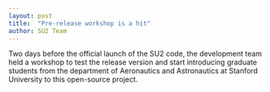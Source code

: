 ```yaml
---
layout: post
title:  "Pre-release workshop is a hit"
author: SU2 Team
---
```


Two days before the official launch of the SU2 code, the 
development team held a workshop to test the release 
version and start introducing graduate students from 
the department of Aeronautics and Astronautics at Stanford 
University to this open-source project.
